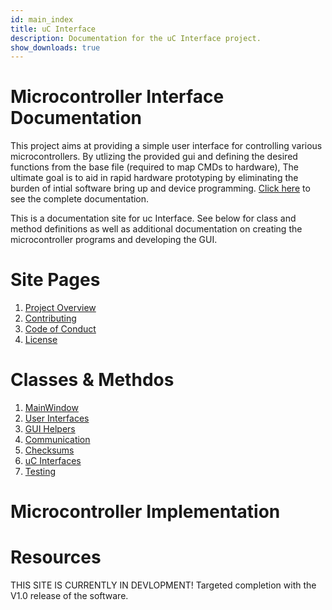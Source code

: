 ```yaml
---
id: main_index
title: uC Interface
description: Documentation for the uC Interface project.
show_downloads: true
---
```

# Microcontroller Interface Documentation

This project aims at providing a simple user interface for controlling various microcontrollers. By utlizing the provided gui and defining the desired functions from the base file (required to map CMDs to hardware),  The ultimate goal is to aid in rapid hardware prototyping by eliminating the burden of intial software bring up and device programming. [Click here](https://moleson21.github.io/uc-interface) to see the complete documentation.

This is a documentation site for uc Interface. See below for class and method definitions as well as additional documentation on creating the microcontroller programs and developing the GUI.

# Site Pages
1. [Project Overview](DOCS_README.md)
2. [Contributing](DOCS_CONTRIBUTING.md)
2. [Code of Conduct](DOCS_CODE_OF_CONDUCT.md)
3. [License](https://github.com/moleson21/uc-interface/blob/master/LICENSE.txt)

# Classes & Methdos
1. [MainWindow](MainWindow.md)
2. [User Interfaces](user-interfaces/)
3. [GUI Helpers](gui-helpers/)
4. [Communication](communication/)
5. [Checksums](checksums/)
6. [uC Interfaces](uc-interfaces)
7. [Testing](tests/)

# Microcontroller Implementation

# Resources

THIS SITE IS CURRENTLY IN DEVLOPMENT! Targeted completion with the V1.0 release of the software.
